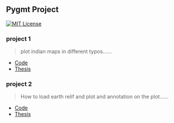 
## Pygmt Project
[![MIT License](https://img.shields.io/badge/License-MIT-green.svg)]([https://choosealicense.com/licenses/mit/](https://github.com/tuhinbidyanta/giri_sir_project/tree/main?tab=MIT-1-ov-file))

### project 1
> plot indian maps in different typos......
 - [Code](https://awesomeopensource.com/project/elangosundar/awesome-README-templates)
 - [Thesis](https://github.com/matiassingers/awesome-readme)

### project 2
> How to load earth relif and plot and annotation on the plot......
 - [Code](https://awesomeopensource.com/project/elangosundar/awesome-README-templates)
 - [Thesis](https://github.com/matiassingers/awesome-readme)

